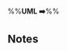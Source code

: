 <link rel="stylesheet" href="{{baseUrl}}/css/textbook.css">

<div class="website-content">

%%**UML :arrow_right:**%%

## Notes

<div id="main">

<include src="notes/embed.md" />
<include src="constraints/embed.md" />

</div>

</div>
